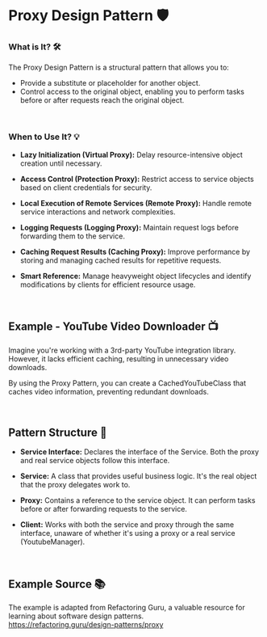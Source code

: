 # Proxy Design Pattern 🛡️

### What is It? 🛠️
The Proxy Design Pattern is a structural pattern that allows you to:

- Provide a substitute or placeholder for another object.
- Control access to the original object, enabling you to perform tasks before or after requests reach the original object.

<br>

### When to Use It? 💡

- **Lazy Initialization (Virtual Proxy):** Delay resource-intensive object creation until necessary.

- **Access Control (Protection Proxy):** Restrict access to service objects based on client credentials for security.
- **Local Execution of Remote Services (Remote Proxy):** Handle remote service interactions and network complexities.
- **Logging Requests (Logging Proxy):** Maintain request logs before forwarding them to the service.
- **Caching Request Results (Caching Proxy):** Improve performance by storing and managing cached results for repetitive requests.
- **Smart Reference:** Manage heavyweight object lifecycles and identify modifications by clients for efficient resource usage.



<br>

## Example - YouTube Video Downloader 📺
Imagine you're working with a 3rd-party YouTube integration library. However, it lacks efficient caching, resulting in unnecessary video downloads. 

By using the Proxy Pattern, you can create a CachedYouTubeClass that caches video information, preventing redundant downloads.

<br>

## Pattern Structure 🧩

- **Service Interface:** Declares the interface of the Service. Both the proxy and real service objects follow this interface.

- **Service:** A class that provides useful business logic. It's the real object that the proxy delegates work to.

- **Proxy:** Contains a reference to the service object. It can perform tasks before or after forwarding requests to the service.

- **Client:** Works with both the service and proxy through the same interface, unaware of whether it's using a proxy or a real service (YoutubeManager).

<br>

## Example Source 📚

The example is adapted from Refactoring Guru, a valuable resource for learning about software design patterns. <br>
https://refactoring.guru/design-patterns/proxy